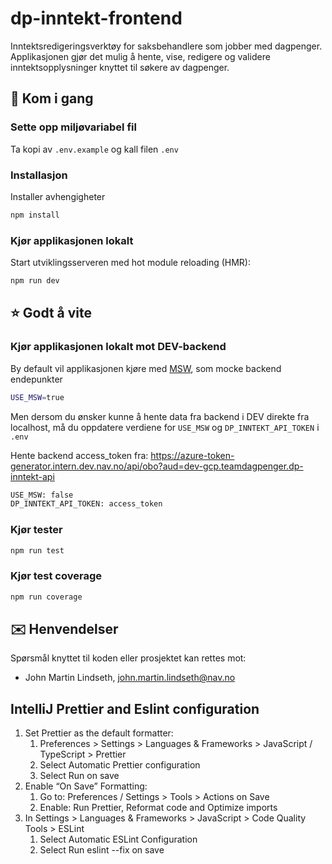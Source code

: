 # dp-inntekt-frontend

Inntektsredigeringsverktøy for saksbehandlere som jobber med dagpenger.  
Applikasjonen gjør det mulig å hente, vise, redigere og validere inntektsopplysninger knyttet til søkere av dagpenger.

## 🚀 Kom i gang

### Sette opp miljøvariabel fil

Ta kopi av `.env.example` og kall filen `.env`

### Installasjon

Installer avhengigheter

```bash
npm install
```

### Kjør applikasjonen lokalt

Start utviklingsserveren med hot module reloading (HMR):

```bash
npm run dev
```

## ⭐️ Godt å vite

### Kjør applikasjonen lokalt mot DEV-backend

By default vil applikasjonen kjøre med [MSW](https://mswjs.io/), som mocke backend endepunkter

```bash
USE_MSW=true
```

Men dersom du ønsker kunne å hente data fra backend i DEV direkte fra localhost, må du oppdatere verdiene for `USE_MSW` og `DP_INNTEKT_API_TOKEN` i `.env`

Hente backend access_token fra:
https://azure-token-generator.intern.dev.nav.no/api/obo?aud=dev-gcp.teamdagpenger.dp-inntekt-api

```bash
USE_MSW: false
DP_INNTEKT_API_TOKEN: access_token
```

### Kjør tester

```bash
npm run test
```

### Kjør test coverage

```bash
npm run coverage
```

## ✉️ Henvendelser

Spørsmål knyttet til koden eller prosjektet kan rettes mot:

- John Martin Lindseth, john.martin.lindseth@nav.no

## IntelliJ Prettier and Eslint configuration

1. Set Prettier as the default formatter:
   1. Preferences > Settings > Languages & Frameworks > JavaScript / TypeScript > Prettier
   2. Select Automatic Prettier configuration
   3. Select Run on save
2. Enable “On Save” Formatting:
   1. Go to: Preferences / Settings > Tools > Actions on Save
   2. Enable: Run Prettier, Reformat code and Optimize imports
3. In Settings > Languages & Frameworks > JavaScript > Code Quality Tools > ESLint
   1. Select Automatic ESLint Configuration
   2. Select Run eslint --fix on save
